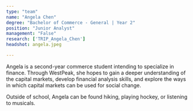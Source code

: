 ```yaml
---
type: "team"
name: "Angela Chen"
degree: "Bachelor of Commerce - General | Year 2"
position: "Junior Analyst"
management: "False"
research: ['TRIP_Angela_Chen']
headshot: angela.jpeg

---
```


Angela is a second-year commerce student intending to specialize in finance. Through WestPeak, she hopes to gain a deeper understanding of the capital markets, develop financial analysis skills, and explore the ways in which capital markets can be used for social change. 

Outside of school, Angela can be found hiking, playing hockey, or listening to musicals.